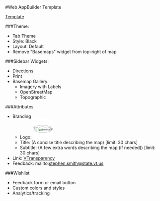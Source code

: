 #Web AppBuilder Template

[Template](http://vtrans.maps.arcgis.com/apps/webappviewer/index.html?id=97c15c6a5ff54a1396142e4dd164c291)

###Theme:

- Tab Theme
- Style: Black
- Layout: Default
- Remove "Basemaps" widget from top-right of map

###Sidebar Widgets:
- Directions
- Print
- Basemap Gallery:
  - Imagery with Labels
  - OpenStreetMap
  - Topographic

###Attributes
- Branding
  - Logo: ![logo](https://github.com/VTrans/vtp3-roadmap/blob/gh-pages/images/logo-tiny.png)
  - Title: (A concise title describing the map) [limit: 30 chars]
  - Subtitle: (A few extra words describing the map (if needed)) [limit: 30 chars]
- Link: [VTransparency](http://vtransparency.vermont.gov)
- Feedback: mailto:stephen.smith@state.vt.us

###Wishlist

- Feedback form or email button
- Custom colors and styles
- Analytics/tracking

